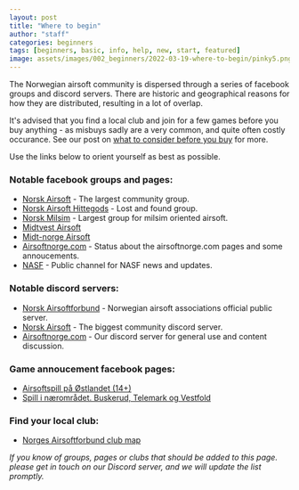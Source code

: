 ```yaml
---
layout: post
title: "Where to begin"
author: "staff"
categories: beginners
tags: [beginners, basic, info, help, new, start, featured]
image: assets/images/002_beginners/2022-03-19-where-to-begin/pinky5.png
---
```


The Norwegian airsoft community is dispersed through a series of facebook groups and discord servers. 
There are historic and geographical reasons for how they are distributed, resulting in a lot of overlap.

It's advised that you find a local club and join for a few games before you buy anything - as misbuys sadly are a very common, and quite often costly occurance. 
See our post on [what to consider before you buy](../before-you-buy) for more.

Use the links below to orient yourself as best as possible.

### Notable facebook groups and pages:

* [Norsk Airsoft](https://www.facebook.com/groups/2345948168/) - The largest community group.
* [Norsk Airsoft Hittegods](https://www.facebook.com/groups/556696031711353/) - Lost and found group.
* [Norsk Milsim](https://www.facebook.com/groups/norskmilsim/) - Largest group for milsim oriented airsoft.
* [Midtvest Airsoft](https://www.facebook.com/groups/1374368922868849) 
* [Midt-norge Airsoft](https://www.facebook.com/groups/midt.norge.airsoft) 
* [Airsoftnorge.com](https://www.facebook.com/AirsoftNorge) - Status about the airsoftnorge.com pages and some annoucements.
* [NASF](https://www.facebook.com/norairsoft) -  Public channel for NASF news and updates.


### Notable discord servers:

* [Norsk Airsoftforbund](https://discord.com/invite/6GY8ycavbT) - Norwegian airsoft associations official public server.
* [Norsk Airsoft](https://discord.gg/5HdH32e35E) - The biggest community discord server.
* [Airsoftnorge.com](https://discord.gg/eQafMF6PGQ) - Our discord server for general use and content discussion.


### Game annoucement facebook pages:

* [Airsoftspill på Østlandet (14+)](https://www.facebook.com/groups/142941056177706/) 
* [Spill i nærområdet. Buskerud, Telemark og Vestfold](https://www.facebook.com/groups/1524197147800307)


### Find your local club:

* [Norges Airsoftforbund club map](https://www.nasfweb.com/klubbkart)



*If you know of groups, pages or clubs that should be added to this page. please get in touch on our Discord server, and we will update the list promptly.*
